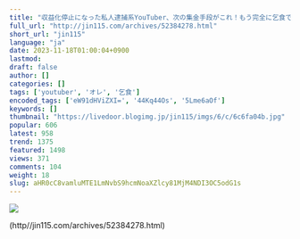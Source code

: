 ```yaml
---
title: "収益化停止になった私人逮捕系YouTuber、次の集金手段がこれ！もう完全に乞食ですやん・・・ "
full_url: "http://jin115.com/archives/52384278.html"
short_url: "jin115"
language: "ja"
date: 2023-11-18T01:00:04+0900
lastmod: 
draft: false
author: []
categories: []
tags: ['youtuber', 'オレ', '乞食']
encoded_tags: ['eW91dHViZXI=', '44Kq44Os', '5Lme6aOf']
keywords: []
thumbnail: "https://livedoor.blogimg.jp/jin115/imgs/6/c/6c6fa04b.jpg"
popular: 606
latest: 958
trend: 1375
featured: 1498
views: 371
comments: 104
weight: 18
slug: aHR0cC8vamluMTE1LmNvbS9hcmNoaXZlcy81MjM4NDI3OC5odG1s
---
```


![](https://livedoor.blogimg.jp/jin115/imgs/6/c/6c6fa04b.jpg)



(http//jin115.com/archives/52384278.html)
